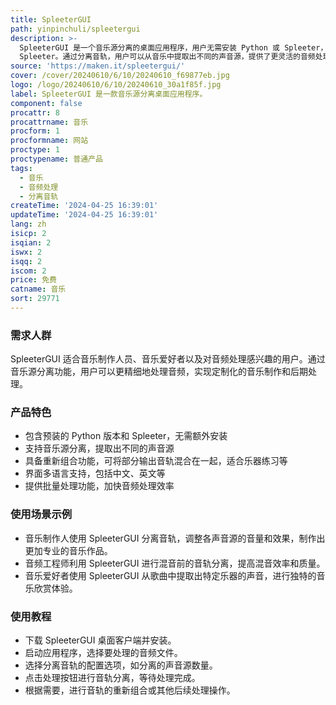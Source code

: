 ```yaml
---
title: SpleeterGUI
path: yinpinchuli/spleetergui
description: >-
  SpleeterGUI 是一个音乐源分离的桌面应用程序，用户无需安装 Python 或 Spleeter，该应用程序内含预装 Python 版本和
  Spleeter。通过分离音轨，用户可以从音乐中提取出不同的声音源，提供了更灵活的音频处理能力。
source: 'https://maken.it/spleetergui/'
cover: /cover/20240610/6/10/20240610_f69877eb.jpg
logo: /logo/20240610/6/10/20240610_30a1f85f.jpg
label: SpleeterGUI 是一款音乐源分离桌面应用程序。
component: false
procattr: 8
procattrname: 音乐
procform: 1
procformname: 网站
proctype: 1
proctypename: 普通产品
tags:
  - 音乐
  - 音频处理
  - 分离音轨
createTime: '2024-04-25 16:39:01'
updateTime: '2024-04-25 16:39:01'
lang: zh
isicp: 2
isqian: 2
iswx: 2
isqq: 2
iscom: 2
price: 免费
catname: 音乐
sort: 29771
---
```




### 需求人群
SpleeterGUI 适合音乐制作人员、音乐爱好者以及对音频处理感兴趣的用户。通过音乐源分离功能，用户可以更精细地处理音频，实现定制化的音乐制作和后期处理。

### 产品特色
* 包含预装的 Python 版本和 Spleeter，无需额外安装
* 支持音乐源分离，提取出不同的声音源
* 具备重新组合功能，可将部分输出音轨混合在一起，适合乐器练习等
* 界面多语言支持，包括中文、英文等
* 提供批量处理功能，加快音频处理效率

### 使用场景示例
* 音乐制作人使用 SpleeterGUI 分离音轨，调整各声音源的音量和效果，制作出更加专业的音乐作品。
* 音频工程师利用 SpleeterGUI 进行混音前的音轨分离，提高混音效率和质量。
* 音乐爱好者使用 SpleeterGUI 从歌曲中提取出特定乐器的声音，进行独特的音乐欣赏体验。

### 使用教程
* 下载 SpleeterGUI 桌面客户端并安装。
* 启动应用程序，选择要处理的音频文件。
* 选择分离音轨的配置选项，如分离的声音源数量。
* 点击处理按钮进行音轨分离，等待处理完成。
* 根据需要，进行音轨的重新组合或其他后续处理操作。

  
